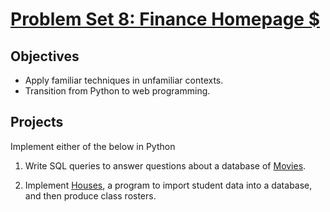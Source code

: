 # [Problem Set 8: Finance Homepage $](https://cs50.harvard.edu/x/2020/psets/8/) #

## Objectives ##
* Apply familiar techniques in unfamiliar contexts.
* Transition from Python to web programming.

## Projects ##
Implement either of the below in Python

1. Write SQL queries to answer questions about a database of [Movies](https://cs50.harvard.edu/x/2020/psets/7/movies/).

2. Implement [Houses](https://cs50.harvard.edu/x/2020/psets/7/houses/), a program to import student data into a database, and then produce class rosters.
